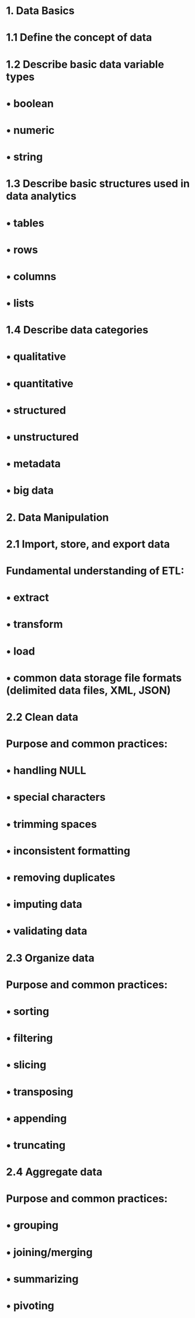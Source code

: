 # 1. Data Basics
# 1.1 Define the concept of data
# 1.2 Describe basic data variable types 
# • boolean
# • numeric
# • string
# 1.3 Describe basic structures used in data analytics
# • tables
# • rows
# • columns
# • lists
# 1.4 Describe data categories
# • qualitative
# • quantitative
# • structured
# • unstructured
# • metadata
# • big data

# 2. Data Manipulation
# 2.1 Import, store, and export data 
# Fundamental understanding of ETL:
# • extract
# • transform
# • load
# • common data storage file formats (delimited data files, XML, JSON)
# 2.2 Clean data
# Purpose and common practices:
# • handling NULL
# • special characters
# • trimming spaces
# • inconsistent formatting
# • removing duplicates 
# • imputing data
# • validating data
# 2.3 Organize data
# Purpose and common practices:
# • sorting
# • filtering
# • slicing
# • transposing 
# • appending
# • truncating
# 2.4 Aggregate data
# Purpose and common practices:
# • grouping
# • joining/merging 
# • summarizing
# • pivoting
